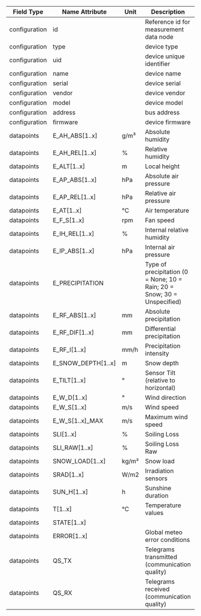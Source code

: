 | Field Type    | Name Attribute     | Unit  | Description                                                              | Value | Required | Example                      | Version |
|---------------|--------------------|-------|--------------------------------------------------------------------------|-------|----------|------------------------------|---------|
| configuration | id                 |       | Reference id for measurement data node                                   |       | x        | <device id=“1“ type=“meteo“> | 2.0.1   |
| configuration | type               |       | device type                                                              | meteo | x        | <device id=“1“ type=“meteo“> | 2.0.1   |
| configuration | uid                |       | device unique identifier                                                 |       | x        | <uid>MET12345</uid>          | 2.0.1   |
| configuration | name               |       | device name                                                              |       |          | <name>Meteo A</name>         | 2.0.1   |
| configuration | serial             |       | device serial                                                            |       |          | <serial>MET11.22.33</serial> | 2.0.1   |
| configuration | vendor             |       | device vendor                                                            |       |          | <vendor>vendor 123</vendor>  | 2.0.1   |
| configuration | model              |       | device model                                                             |       |          | <model></model>              | 2.0.1   |
| configuration | address            |       | bus address                                                              |       |          | <address>1</address>         | 2.0.1   |
| configuration | firmware           |       | device firmware                                                          |       |          | <firmware>1.23.3</firmware>  | 2.0.1   |
| datapoints    | E_AH_ABS[1..x]     | g/m³  | Absolute humidity                                                        |       |          |                              |         |
| datapoints    | E_AH_REL[1..x]     | %     | Relative humidity                                                        |       |          |                              |         |
| datapoints    | E_ALT[1..x]        | m     | Local height                                                             |       |          |                              |         |
| datapoints    | E_AP_ABS[1..x]     | hPa   | Absolute air pressure                                                    |       |          |                              |         |
| datapoints    | E_AP_REL[1..x]     | hPa   | Relative air pressure                                                    |       |          |                              |         |
| datapoints    | E_AT[1..x]         | °C    | Air temperature                                                          |       |          |                              |         |
| datapoints    | E_F_S[1..x]        | rpm   | Fan speed                                                                |       |          |                              |         |
| datapoints    | E_IH_REL[1..x]     | %     | Internal relative humidity                                               |       |          |                              |         |
| datapoints    | E_IP_ABS[1..x]     | hPa   | Internal air pressure                                                    |       |          |                              |         |
| datapoints    | E_PRECIPITATION    |       | Type of precipitation (0 = None; 10 = Rain; 20 = Snow; 30 = Unspecified) |       |          |                              |         |
| datapoints    | E_RF_ABS[1..x]     | mm    | Absolute precipitation                                                   |       |          |                              |         |
| datapoints    | E_RF_DIF[1..x]     | mm    | Differential precipitation                                               |       |          |                              |         |
| datapoints    | E_RF_I[1..x]       | mm/h  | Precipitation intensity                                                  |       |          |                              |         |
| datapoints    | E_SNOW_DEPTH[1..x] | m     | Snow depth                                                               |       |          |                              |         |
| datapoints    | E_TILT[1..x]       | °     | Sensor Tilt (relative to horizontal)                                     |       |          |                              |         |
| datapoints    | E_W_D[1..x]        | °     | Wind direction                                                           |       |          |                              |         |
| datapoints    | E_W_S[1..x]        | m/s   | Wind speed                                                               |       |          |                              |         |
| datapoints    | E_W_S[1..x]_MAX    | m/s   | Maximum wind speed                                                       |       |          |                              |         |
| datapoints    | SLI[1..x]          | %     | Soiling Loss                                                             |       |          |                              |         |
| datapoints    | SLI_RAW[1..x]      | %     | Soiling Loss Raw                                                         |       |          |                              |         |
| datapoints    | SNOW_LOAD[1..x]    | kg/m² | Snow load                                                                |       |          |                              |         |
| datapoints    | SRAD[1..x]         | W/m2  | Irradiation sensors                                                      |       |          |                              |         |
| datapoints    | SUN_H[1..x]        | h     | Sunshine duration                                                        |       |          |                              |         |
| datapoints    | T[1..x]            | °C    | Temperature values                                                       |       |          |                              |         |
| datapoints    | STATE[1..x]        |       |                                                                          |       |          |                              |         |
| datapoints    | ERROR[1..x]        |       | Global meteo error conditions                                            |       |          |                              |         |
| datapoints    | QS_TX              |       | Telegrams transmitted (communication quality)                            |       |          |                              |         |
| datapoints    | QS_RX              |       | Telegrams received (communication quality)                               |       |          |                              |         |
